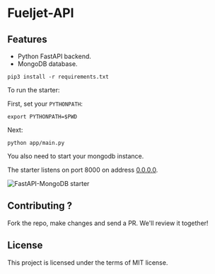 # Fueljet-API



## Features

+ Python FastAPI backend.
+ MongoDB database.


```console
pip3 install -r requirements.txt
```

To run the starter:

First, set your `PYTHONPATH`:

```console
export PYTHONPATH=$PWD
```

Next:

```console
python app/main.py
```

You also need to start your mongodb instance.

The starter listens on port 8000 on address [0.0.0.0](0.0.0.0:8080). 

![FastAPI-MongoDB starter]()


## Contributing ?

Fork the repo, make changes and send a PR. We'll review it together!

## License

This project is licensed under the terms of MIT license.
